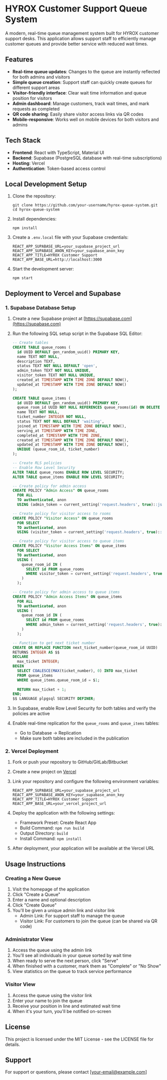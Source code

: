 # HYROX Customer Support Queue System

A modern, real-time queue management system built for HYROX customer support desks. This application allows support staff to efficiently manage customer queues and provide better service with reduced wait times.

## Features

- **Real-time queue updates**: Changes to the queue are instantly reflected for both admins and visitors
- **Simple queue creation**: Support staff can quickly create queues for different support areas
- **Visitor-friendly interface**: Clear wait time information and queue position for visitors
- **Admin dashboard**: Manage customers, track wait times, and mark requests as completed
- **QR code sharing**: Easily share visitor access links via QR codes
- **Mobile-responsive**: Works well on mobile devices for both visitors and admins

## Tech Stack

- **Frontend**: React with TypeScript, Material UI
- **Backend**: Supabase (PostgreSQL database with real-time subscriptions)
- **Hosting**: Vercel
- **Authentication**: Token-based access control

## Local Development Setup

1. Clone the repository:
   ```
   git clone https://github.com/your-username/hyrox-queue-system.git
   cd hyrox-queue-system
   ```

2. Install dependencies:
   ```
   npm install
   ```

3. Create a `.env.local` file with your Supabase credentials:
   ```
   REACT_APP_SUPABASE_URL=your_supabase_project_url
   REACT_APP_SUPABASE_ANON_KEY=your_supabase_anon_key
   REACT_APP_TITLE=HYROX Customer Support
   REACT_APP_BASE_URL=http://localhost:3000
   ```

4. Start the development server:
   ```
   npm start
   ```

## Deployment to Vercel and Supabase

### 1. Supabase Database Setup

1. Create a new Supabase project at [https://supabase.com](https://supabase.com)

2. Run the following SQL setup script in the Supabase SQL Editor:
   ```sql
   -- Create tables
   CREATE TABLE queue_rooms (
     id UUID DEFAULT gen_random_uuid() PRIMARY KEY,
     name TEXT NOT NULL,
     description TEXT,
     status TEXT NOT NULL DEFAULT 'open',
     admin_token TEXT NOT NULL UNIQUE,
     visitor_token TEXT NOT NULL UNIQUE,
     created_at TIMESTAMP WITH TIME ZONE DEFAULT NOW(),
     updated_at TIMESTAMP WITH TIME ZONE DEFAULT NOW()
   );

   CREATE TABLE queue_items (
     id UUID DEFAULT gen_random_uuid() PRIMARY KEY,
     queue_room_id UUID NOT NULL REFERENCES queue_rooms(id) ON DELETE CASCADE,
     name TEXT NOT NULL,
     ticket_number INTEGER NOT NULL,
     status TEXT NOT NULL DEFAULT 'waiting',
     joined_at TIMESTAMP WITH TIME ZONE DEFAULT NOW(),
     serving_at TIMESTAMP WITH TIME ZONE,
     completed_at TIMESTAMP WITH TIME ZONE,
     created_at TIMESTAMP WITH TIME ZONE DEFAULT NOW(),
     updated_at TIMESTAMP WITH TIME ZONE DEFAULT NOW(),
     UNIQUE (queue_room_id, ticket_number)
   );

   -- Create RLS policies
   -- Enable Row Level Security
   ALTER TABLE queue_rooms ENABLE ROW LEVEL SECURITY;
   ALTER TABLE queue_items ENABLE ROW LEVEL SECURITY;

   -- Create policy for admin access
   CREATE POLICY "Admin Access" ON queue_rooms
     FOR ALL
     TO authenticated, anon
     USING (admin_token = current_setting('request.headers', true)::json->>'x-admin-token');

   -- Create policy for visitor access to rooms
   CREATE POLICY "Visitor Access" ON queue_rooms
     FOR SELECT 
     TO authenticated, anon
     USING (visitor_token = current_setting('request.headers', true)::json->>'x-visitor-token');

   -- Create policy for visitor access to queue items
   CREATE POLICY "Visitor Access Items" ON queue_items
     FOR SELECT
     TO authenticated, anon
     USING (
       queue_room_id IN (
         SELECT id FROM queue_rooms 
         WHERE visitor_token = current_setting('request.headers', true)::json->>'x-visitor-token'
       )
     );

   -- Create policy for admin access to queue items
   CREATE POLICY "Admin Access Items" ON queue_items
     FOR ALL
     TO authenticated, anon
     USING (
       queue_room_id IN (
         SELECT id FROM queue_rooms 
         WHERE admin_token = current_setting('request.headers', true)::json->>'x-admin-token'
       )
     );

   -- Function to get next ticket number
   CREATE OR REPLACE FUNCTION next_ticket_number(queue_room_id UUID)
   RETURNS INTEGER AS $$
   DECLARE
     max_ticket INTEGER;
   BEGIN
     SELECT COALESCE(MAX(ticket_number), 0) INTO max_ticket
     FROM queue_items
     WHERE queue_items.queue_room_id = $1;
     
     RETURN max_ticket + 1;
   END;
   $$ LANGUAGE plpgsql SECURITY DEFINER;
   ```

3. In Supabase, enable Row Level Security for both tables and verify the policies are active

4. Enable real-time replication for the `queue_rooms` and `queue_items` tables:
   - Go to Database → Replication
   - Make sure both tables are included in the publication

### 2. Vercel Deployment

1. Fork or push your repository to GitHub/GitLab/Bitbucket

2. Create a new project on [Vercel](https://vercel.com)

3. Link your repository and configure the following environment variables:
   ```
   REACT_APP_SUPABASE_URL=your_supabase_project_url
   REACT_APP_SUPABASE_ANON_KEY=your_supabase_anon_key
   REACT_APP_TITLE=HYROX Customer Support
   REACT_APP_BASE_URL=your_vercel_project_url
   ```

4. Deploy the application with the following settings:
   - Framework Preset: Create React App
   - Build Command: `npm run build`
   - Output Directory: `build`
   - Install Command: `npm install`

5. After deployment, your application will be available at the Vercel URL

## Usage Instructions

### Creating a New Queue

1. Visit the homepage of the application
2. Click "Create a Queue"
3. Enter a name and optional description
4. Click "Create Queue"
5. You'll be given a unique admin link and visitor link
   - Admin Link: For support staff to manage the queue
   - Visitor Link: For customers to join the queue (can be shared via QR code)

### Administrator View

1. Access the queue using the admin link
2. You'll see all individuals in your queue sorted by wait time
3. When ready to serve the next person, click "Serve"
4. When finished with a customer, mark them as "Complete" or "No Show"
5. View statistics on the queue to track service performance

### Visitor View

1. Access the queue using the visitor link
2. Enter your name to join the queue
3. Receive your position in line and estimated wait time
4. When it's your turn, you'll be notified on-screen

## License

This project is licensed under the MIT License - see the LICENSE file for details.

## Support

For support or questions, please contact [your-email@example.com]
